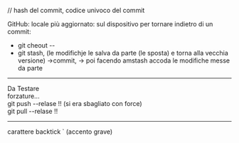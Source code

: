 
// hash del commit, codice univoco del commit

GitHub: locale più aggiornato: sul dispositivo per tornare indietro di un commit: 
- git cheout --
- git stash, (le modifichje le salva da parte  (le sposta) e torna alla vecchia versione) ->commit, -> poi facendo amstash accoda le modifiche messe da parte

------------

Da Testare  
forzature...  
git push --relase !! (si era sbagliato con force)  
git pull --relase !!  

---
carattere backtick ` (accento grave)

